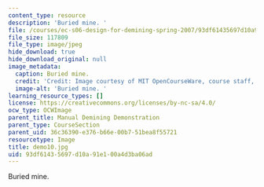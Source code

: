 ```yaml
---
content_type: resource
description: 'Buried mine. '
file: /courses/ec-s06-design-for-demining-spring-2007/93df61435697d10a91e100a4d3ba06ad_demo10.jpg
file_size: 117809
file_type: image/jpeg
hide_download: true
hide_download_original: null
image_metadata:
  caption: Buried mine.
  credit: 'Credit: Image courtesy of MIT OpenCourseWare, course staff, and students.'
  image-alt: 'Buried mine. '
learning_resource_types: []
license: https://creativecommons.org/licenses/by-nc-sa/4.0/
ocw_type: OCWImage
parent_title: Manual Demining Demonstration
parent_type: CourseSection
parent_uid: 36c36390-e376-b66e-00b7-51bea8f55721
resourcetype: Image
title: demo10.jpg
uid: 93df6143-5697-d10a-91e1-00a4d3ba06ad
---
```

Buried mine. 
